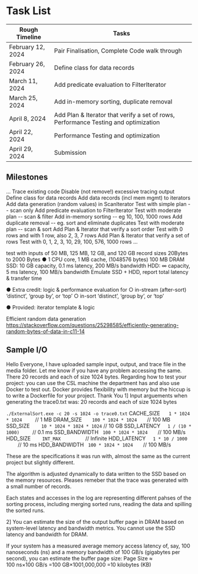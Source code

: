 # Task List

Rough Timeline   | Tasks
----------------|----------------------------------------
February 12, 2024 | Pair Finalisation, Complete Code walk through
February 26, 2024 | Define class for data records
March 11, 2024    | Add predicate evaluation to FilterIterator
March 25, 2024    | Add in-memory sorting, duplicate removal
April 8, 2024     | Add Plan & Iterator that verify a set of rows, Performance Testing and optimization
April 22, 2024    | Performance Testing and optimization
April 29, 2024    | Submission

## Milestones

...
Trace existing code
Disable (not remove!) excessive tracing output
Define class for data records
Add data records (incl mem mgmt) to iterators
Add data generation (random values) in ScanIterator
Test with simple plan -- scan only
Add predicate evaluation to FilterIterator
Test with moderate plan -- scan & filter
Add in-memory sorting -- eg 10, 100, 1000 rows
Add duplicate removal  -- eg. sort and eliminate duplicates
Test with moderate plan -- scan & sort
Add Plan & Iterator that verify a sort order
Test with 0 rows and with 1 row, also 2, 3, 7 rows
Add Plan & Iterator that verify a set of rows
Test with 0, 1, 2, 3, 10, 29, 100, 576, 1000 rows
...

test with inputs of 50 MB, 125 MB, 12 GB, and 120 GB
record sizes 20Bytes to 2000 Bytes
●
1 CPU core,
1 MB cache, (1048576 bytes)
100 MB DRAM
SSD: 10 GB capacity, 0.1 ms latency, 200 MB/s bandwidth
HDD: ∞ capacity, 5 ms latency, 100 MB/s bandwidth
Emulate SSD + HDD, report total latency & transfer time

●
Extra credit: logic & performance evaluation for
    ○ in-stream (after-sort) ‘distinct’, ‘group by’, or ‘top’
    ○ in-sort ‘distinct’, ‘group by’, or ‘top’

● Provided: iterator template & logic

Efficient random data generation
<https://stackoverflow.com/questions/25298585/efficiently-generating-random-bytes-of-data-in-c11-14>

## Sample I/O

Hello Everyone,
I have uploaded sample input, output, and trace file in the media folder.
Let me know if you have any problem accessing the same.
There 20 records and each of size 1024 bytes.
Regarding how to test your project: you can use the CSL machine the department
has and also use Docker to test out. Docker provides flexibility with memory
but the hiccup is to write a Dockerfile for your project.
Thank You
1] Input arguements when generating the trace0.txt was:
20 records and each of size 1024 bytes

`./ExternalSort.exe -c 20 -s 1024 -o trace0.txt`
CACHE_SIZE      `1 * 1024 * 1024`         // 1 MB
DRAM_SIZE       `100 * 1024 * 1024`       // 100 MB
SSD_SIZE        `10 * 1024 * 1024 * 1024` // 10 GB
SSD_LATENCY     `1 / (10 * 1000)`         // 0.1 ms
SSD_BANDWIDTH   `100 * 1024 * 1024`       // 100 MB/s
HDD_SIZE        `INT_MAX`                 // Infinite
HDD_LATENCY     `1 * 10 / 1000`           // 10 ms
HDD_BANDWIDTH   `100 * 1024 * 1024`       // 100 MB/s

These are the specifications it was run with, almost the same as the current project but slightly different.

The algorithm is adjusted dynamically to data written to the SSD based on the memory resources. Pleases remeber that the trace was generated with a small number of records.

Each states and accesses in the log are representing different pahses of the sorting process, including merging sorted runs, reading the data and spilling the sorted runs.

2]
You can estimate the size of the output buffer page in DRAM based on system-level latency and bandwidth metrics. You cannot use the SSD latency and bandwidth for DRAM.

If your system has a measured average memory access latency of, say, 100 nanoseconds (ns) and a memory bandwidth of 100 GB/s (gigabytes per second), you can estimate the buffer page size: 
Page Size ≈ 100 ns×100 GB/s
            =100 GB×1001,000,000
            =10 kilobytes (KB)